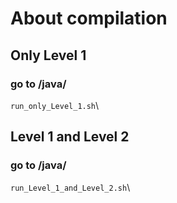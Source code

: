 # About compilation #

## Only Level 1 ##
### go to /java/ ###
`run_only_Level_1.sh`\

## Level 1 and Level 2 ##

### go to /java/ ###
`run_Level_1_and_Level_2.sh`\



